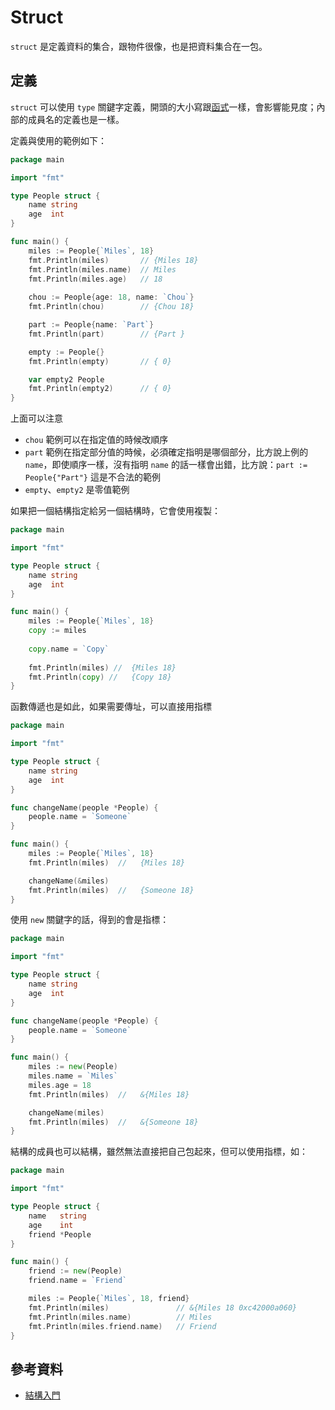 # Struct

`struct` 是定義資料的集合，跟物件很像，也是把資料集合在一包。

## 定義

`struct` 可以使用 `type` 關鍵字定義，開頭的大小寫跟[函式][Day 10]一樣，會影響能見度；內部的成員名的定義也是一樣。

定義與使用的範例如下：

```go
package main

import "fmt"

type People struct {
	name string
	age  int
}

func main() {
	miles := People{`Miles`, 18}
	fmt.Println(miles)       // {Miles 18}
	fmt.Println(miles.name)  // Miles
	fmt.Println(miles.age)   // 18
	
	chou := People{age: 18, name: `Chou`}
	fmt.Println(chou)        // {Chou 18}

	part := People{name: `Part`}
	fmt.Println(part)        // {Part }

	empty := People{}
	fmt.Println(empty)       // { 0}

	var empty2 People
	fmt.Println(empty2)      // { 0}
}
```

上面可以注意

* `chou` 範例可以在指定值的時候改順序
* `part` 範例在指定部分值的時候，必須確定指明是哪個部分，比方說上例的 `name`，即使順序一樣，沒有指明 `name` 的話一樣會出錯，比方說：`part := People{"Part"}` 這是不合法的範例
* `empty`、`empty2` 是零值範例

如果把一個結構指定給另一個結構時，它會使用複製：

```go
package main

import "fmt"

type People struct {
	name string
	age  int
}

func main() {
	miles := People{`Miles`, 18}
	copy := miles
	
	copy.name = `Copy`
	
	fmt.Println(miles) //  {Miles 18}
	fmt.Println(copy) //   {Copy 18}
}
```

函數傳遞也是如此，如果需要傳址，可以直接用指標

```go
package main

import "fmt"

type People struct {
	name string
	age  int
}

func changeName(people *People) {
	people.name = `Someone`
}

func main() {
	miles := People{`Miles`, 18}
	fmt.Println(miles)  //   {Miles 18}

	changeName(&miles)
	fmt.Println(miles)  //   {Someone 18}
}
```

使用 `new` 關鍵字的話，得到的會是指標：

```go
package main

import "fmt"

type People struct {
	name string
	age  int
}

func changeName(people *People) {
	people.name = `Someone`
}

func main() {
	miles := new(People)
	miles.name = `Miles`
	miles.age = 18
	fmt.Println(miles)  //   &{Miles 18}

	changeName(miles)
	fmt.Println(miles)  //   &{Someone 18}
}
```

結構的成員也可以結構，雖然無法直接把自己包起來，但可以使用指標，如：

```go
package main

import "fmt"

type People struct {
	name   string
	age    int
	friend *People
}

func main() {
	friend := new(People)
	friend.name = `Friend`

	miles := People{`Miles`, 18, friend}
	fmt.Println(miles)               // &{Miles 18 0xc42000a060}
	fmt.Println(miles.name)          // Miles
	fmt.Println(miles.friend.name)   // Friend
}
```

## 參考資料

* [結構入門](https://openhome.cc/Gossip/Go/Struct.html)

[Day 10]: day10.md
